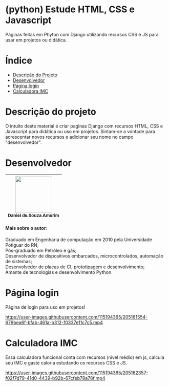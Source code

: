 # (python) Estude HTML, CSS e Javascript
 Páginas feitas em Phyton com Django utilizando recursos CSS e JS para usar em projetos ou didática.

# Índice 

* [Descrição do Projeto](#descrição-do-projeto)
* [Desenvolvedor](#desenvolvedor)
* [Página login](#página-login)
* [Calculadora IMC](#Calculadora-IMC)

# Descrição do projeto
 O intuito deste material é criar paginas Django com recursos HTML, CSS e Javascript para 
 didática ou uso em projetos. Sintam-se a vontade para acrescentar novos recursos e
 adicionar seu nome no campo "desenvolvedor".

# Desenvolvedor

| [<img src="https://user-images.githubusercontent.com/115194365/202005566-f6278b6c-4f75-416f-b01c-e79b8d04f02e.jpg" width=115><br><sub>Daniel de Souza Amorim</sub>](https://github.com/DaniellsamorimGit) |
| :---: | 


#### Mais sobre o autor: <br>
Graduado em Engenharia de computação em 2010 pela Universidade Potiguar do RN;<br>
Pós-graduado em Petróleo e gás;<br>
Desenvolvedor de dispositivos embarcados, microcontrolados, automação de sistemas;<br>
Desenvolvedor de placas de CI, prototipagem e desenvolvimento;<br>
Amante de tecnologias e desenvolvimento Python.<br>

# Página login

Página de login para uso em projetos!

https://user-images.githubusercontent.com/115194365/205161554-679bea6f-bfab-461a-b312-f0337e11c7c5.mp4

# Calculadora IMC

Essa calculadora funcional conta com recursos (nível médio) em js, calcula seu IMC e gaste caloria estudando os recursos CSS e JS.

https://user-images.githubusercontent.com/115194365/205162357-f02f7d79-41d0-4439-b92b-67cfeb78a78f.mp4



